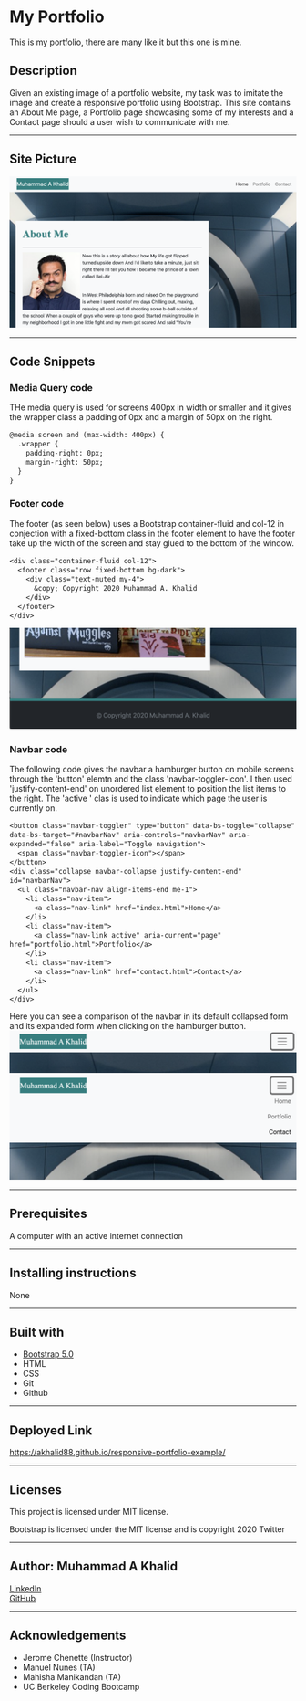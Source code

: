 # My Portfolio
This is my portfolio, there are many like it but this one is mine.

## Description 
Given an existing image of a portfolio website, my task was to imitate the image and create a responsive portfolio using Bootstrap. This site contains an About Me page, a Portfolio page showcasing some of my interests and a Contact page should a user wish to communicate with me.

-----------------------
## Site Picture
![Home Page](assets/images/readme-home.png)

-----------------------
## Code Snippets

### Media Query code
THe media query is used for screens 400px in width or smaller and it gives the wrapper class a padding of 0px and  a margin of 50px on the right. 
```
@media screen and (max-width: 400px) {
  .wrapper {
    padding-right: 0px;
    margin-right: 50px;
  }
}
```


### Footer code
The footer (as seen below) uses a Bootstrap container-fluid and col-12 in conjection with a fixed-bottom class in the footer element to have the footer take up the width of the screen and stay glued to the bottom of the window. 

```
<div class="container-fluid col-12">
  <footer class="row fixed-bottom bg-dark">
    <div class="text-muted my-4">
      &copy; Copyright 2020 Muhammad A. Khalid
    </div>
  </footer>
</div>
```
![Footer](assets/images/readme-footer.png)


### Navbar code
The following code gives the navbar a hamburger button on mobile screens through the 'button' elemtn and the class 'navbar-toggler-icon'. I then used 'justify-content-end' on unordered list element to position the list items to the right. The 'active ' clas is used to indicate which page the user is currently on. 

```
<button class="navbar-toggler" type="button" data-bs-toggle="collapse" data-bs-target="#navbarNav" aria-controls="navbarNav" aria-expanded="false" aria-label="Toggle navigation">
  <span class="navbar-toggler-icon"></span>
</button>
<div class="collapse navbar-collapse justify-content-end" id="navbarNav">
  <ul class="navbar-nav align-items-end me-1">
    <li class="nav-item">
      <a class="nav-link" href="index.html">Home</a>
    </li>
    <li class="nav-item">
      <a class="nav-link active" aria-current="page" href="portfolio.html">Portfolio</a>
    </li>
    <li class="nav-item">
      <a class="nav-link" href="contact.html">Contact</a>
    </li>
  </ul>
</div>
```
Here you can see a comparison of the navbar in its default collapsed form and its expanded form when clicking on the hamburger button.
![Navbar Collapsed](assets/images/readme-navbar-collapsed.png)
![Navbar Expanded](assets/images/readme-navbar-expanded.png)

-----------------------
## Prerequisites
A computer with an active internet connection

-----------------------
## Installing instructions
None

-----------------------
## Built with
- [Bootstrap 5.0](https://getbootstrap.com/)
- HTML
- CSS
- Git
- Github

-----------------------
## Deployed Link
https://akhalid88.github.io/responsive-portfolio-example/

-----------------------
## Licenses
This project is licensed under MIT license.

Bootstrap is licensed under the MIT license and is copyright 2020 Twitter

-----------------------
## Author: Muhammad A Khalid

[LinkedIn](https://www.linkedin.com/in/abdullahkhalid/)
<br>
[GitHub](https://github.com/akhalid88)

-----------------------
## Acknowledgements
- Jerome Chenette (Instructor)
- Manuel Nunes (TA)
- Mahisha Manikandan (TA)
- UC Berkeley Coding Bootcamp